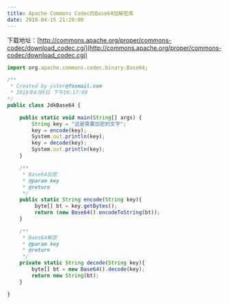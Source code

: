 ```yaml
---
title: Apache Commons Codec的Base64加解密库
date: 2018-04-15 21:20:00
---
```

下载地址：[http://commons.apache.org/proper/commons-codec/download_codec.cgi](http://commons.apache.org/proper/commons-codec/download_codec.cgi)

```javascript
import org.apache.commons.codec.binary.Base64;

/**
 * Created by yster@foxmail.com
 * 2018年4月9日 下午10:17:09
*/
public class JdkBase64 {

    public static void main(String[] args) {
        String key = "这是需要加密的文字";
        key = encode(key);
        System.out.println(key);
        key = decode(key);
        System.out.println(key);
    }

    /**
     * Base64加密
     * @param key
     * @return
     */
    public static String encode(String key){
         byte[] bt = key.getBytes();
         return (new Base64().encodeToString(bt));
    }

    /**
     * Baes64解密
     * @param key
     * @return
     */
    private static String decode(String key){
        byte[] bt = new Base64().decode(key);
        return new String(bt);
    }

}
```